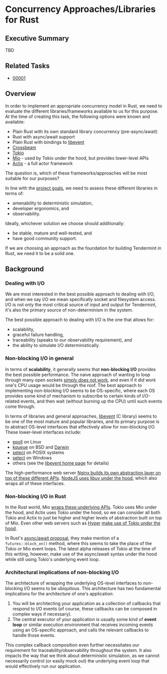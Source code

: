 # Concurrency Approaches/Libraries for Rust

## Executive Summary
TBD

## Related Tasks
* [00001](../tasks/00001--research-potential-options.md)

## Overview
In order to implement an appropriate concurrency model in Rust, we need to
evaluate the different libraries/frameworks available to us for this purpose.
At the time of creating this task, the following options were known and
available:

* Plain Rust with its own standard library concurrency (pre-async/await)
* Rust with async/await support
* Plain Rust with bindings to [libevent](https://github.com/libevent/libevent)
* [Crossbeam](https://github.com/crossbeam-rs/crossbeam)
* [Tokio](https://tokio.rs/)
* [Mio](https://github.com/tokio-rs/mio/) - used by Tokio under the hood, but
  provides lower-level APIs
* [Actix](https://actix.rs/) - a full actor framework

The question is, which of these frameworks/approaches will be most suitable for
our purposes?

In line with the [project goals](../README.md), we need to assess these
different libraries in terms of:

* amenability to deterministic simulation,
* developer ergonomics, and
* observability.

Ideally, whichever solution we choose should additionally:

* be stable, mature and well-tested, and
* have good community support.

If we are choosing an approach as the foundation for building Tendermint in
Rust, we need it to be a solid one.

## Background

### Dealing with I/O
We are most interested in the best possible approach to dealing with I/O, and
when we say I/O we mean specifically socket and filesystem access. I/O is not
only the most critical source of input and output for Tendermint, it's also the
primary source of non-determinism in the system.

The best possible approach to dealing with I/O is the one that allows for:

* scalability,
* graceful failure handling,
* traceability (speaks to our observability requirement), and
* the ability to simulate I/O deterministically.

### Non-blocking I/O in general
In terms of **scalability**, it generally seems that **non-blocking I/O**
provides the best possible performance. The naive approach of wanting to loop
through many open sockets [simply does not
work](http://www.wangafu.net/~nickm/libevent-book/01_intro.html), and even if it
did work one's CPU usage would be through the roof. The best approach to
implementing non-blocking I/O seems to be OS-specific, where each OS provides
some kind of mechanism to subscribe to certain kinds of I/O-related events, and
then wait (without burning up the CPU) until such events come through.

In terms of libraries and general approaches,
[libevent](https://github.com/libevent/libevent) (C library) seems to be one of
the most mature and popular libraries, and its primary purpose is to abstract
OS-level interfaces that effectively allow for non-blocking I/O. These
lower-level interfaces include:

* [epoll](http://man7.org/linux/man-pages/man7/epoll.7.html) on Linux
* [kqueue](https://man.openbsd.org/kqueue.2) on BSD and
  [Darwin](https://developer.apple.com/library/archive/documentation/Darwin/Conceptual/FSEvents_ProgGuide/KernelQueues/KernelQueues.html)
* [select](https://manpages.debian.org/buster/manpages-dev/select.2.en.html) on
  POSIX systems
* [select](https://docs.microsoft.com/en-ca/windows/win32/api/winsock2/nf-winsock2-select?redirectedfrom=MSDN)
  on Windows
* others (see the [libevent home page](https://libevent.org/) for
  details)

The high-performance web server [Nginx builds its own abstraction layer on top
of these different
APIs](https://github.com/nginx/nginx/tree/master/src/event/modules). [NodeJS
uses libuv under the hood](https://github.com/nodejs/node/tree/master/deps/uv),
which also wraps all of these interfaces.

### Non-blocking I/O in Rust
In the Rust world, Mio [wraps these underlying
APIs](https://github.com/tokio-rs/mio/tree/master/src/sys). Tokio uses Mio under
the hood, and Actix uses Tokio under the hood, so we can consider all both Tokio
and Actix to just be higher and higher levels of abstraction built on top of
Mio. Even other web servers such as [Hyper](https://hyper.rs/) [make use of
Tokio under the hood](https://github.com/hyperium/hyper/blob/master/Cargo.toml).

In Rust's [async/await
proposal](https://github.com/rust-lang/rfcs/blob/master/text/2394-async_await.md),
they make mention of a `futures::block_on()` method, where this seems to take
the place of the Tokio or Mio event loops. The latest alpha releases of Tokio at
the time of this writing, however, make use of the async/await syntax under the
hood while still using Tokio's underlying event loop.

### Architectural implications of non-blocking I/O
The architecture of wrapping the underlying OS-level interfaces to non-blocking
I/O seems to be ubiquitous. This architecture has two fundamental implications
for the architecture of one's application:

1. You will be architecting your application as a collection of callbacks that
   respond to I/O events (of course, these callbacks can be composed in complex
   ways if necessary).
2. The central executor of your application is usually some kind of **event
   loop** or similar execution environment that receives incoming events using
   an OS-specific approach, and calls the relevant callbacks to handle those
   events.

This complex callback composition even further necessitates our requirement for
traceability/observability throughout the system. It also impacts the way that
we think about deterministic simulation, as we cannot necessarily control (or
easily mock out) the underlying event loop that would effectively run our
application.

